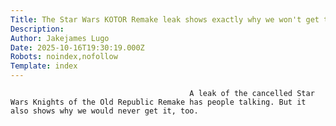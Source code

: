 ```yaml
---
Title: The Star Wars KOTOR Remake leak shows exactly why we won't get this game, despite fans desperately wanting it
Description: 
Author: Jakejames Lugo
Date: 2025-10-16T19:30:19.000Z
Robots: noindex,nofollow
Template: index
---
```


                                            A leak of the cancelled Star Wars Knights of the Old Republic Remake has people talking. But it also shows why we would never get it, too.
                                        